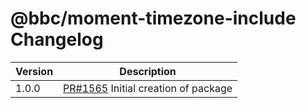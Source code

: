 # @bbc/moment-timezone-include Changelog

<!-- prettier-ignore -->
| Version | Description |
| ------- | ----------- |
| 1.0.0   | [PR#1565](https://github.com/bbc/psammead/pull/1565) Initial creation of package |
